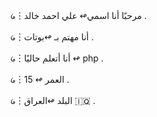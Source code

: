 ᥀︙مرحبًا أنا اسمي↫ علي احمد خالد .

᥀︙أنا مهتم بـ ↫بوتات .

᥀︙أنا أتعلم حاليًا ↫ php .

᥀︙العمر ↫ 15 .

᥀︙البلد ↫العراق  🇮🇶 .

